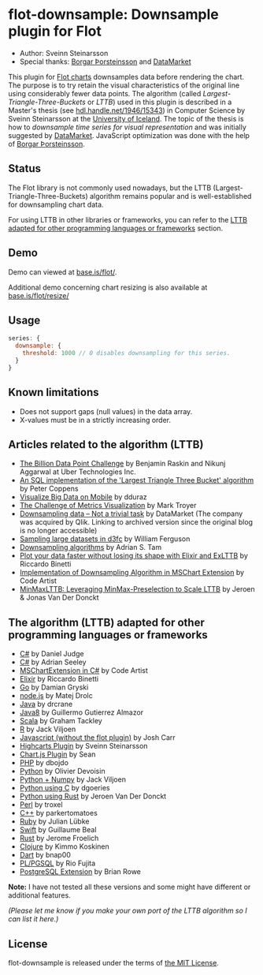 flot-downsample: Downsample plugin for Flot
================================================

* Author: Sveinn Steinarsson
* Special thanks: [Borgar Þorsteinsson](https://github.com/borgar) and [DataMarket](http://datamarket.com/)

This plugin for [Flot charts](http://www.flotcharts.org) downsamples
data before rendering the chart. The purpose is to try retain the
visual characteristics of the original line using considerably fewer data points.
The algorithm (called *Largest-Triangle-Three-Buckets* or *LTTB*) used in this plugin is described in a
Master's thesis (see [hdl.handle.net/1946/15343](http://hdl.handle.net/1946/15343)) in Computer Science by Sveinn Steinarsson 
at the [University of Iceland](http://english.hi.is/). 
The topic of the thesis is how to *downsample time series for visual representation* 
and was initially suggested by [DataMarket](http://datamarket.com/). 
JavaScript optimization was done with the help of [Borgar Þorsteinsson](https://github.com/borgar).

Status
----
The Flot library is not commonly used nowadays, but the LTTB (Largest-Triangle-Three-Buckets) algorithm remains popular and is well-established for downsampling chart data.

For using LTTB in other libraries or frameworks, you can refer to the [LTTB adapted for other programming languages or frameworks](https://github.com/sveinn-steinarsson/flot-downsample?tab=readme-ov-file#the-algorithm-lttb-adapted-for-other-programming-languages-or-frameworks) section.

Demo
----
Demo can viewed at [base.is/flot/](https://www.base.is/flot/).

Additional demo concerning chart resizing is also available at [base.is/flot/resize/](https://www.base.is/flot/resize/) 


Usage
-----
```js
series: {
  downsample: {
    threshold: 1000 // 0 disables downsampling for this series.
  }
}
```


Known limitations
-----
* Does not support gaps (null values) in the data array.
* X-values must be in a strictly increasing order.


Articles related to the algorithm (LTTB)
-----

* [The Billion Data Point Challenge](https://eng.uber.com/billion-data-point-challenge/) by Benjamin Raskin and Nikunj Aggarwal at Uber Technologies Inc.
* [An SQL implementation of the 'Largest Triangle Three Bucket' algorithm](https://medium.com/@hayley.morrison/sampling-time-series-data-sets-fc16caefff1b) by Peter Coppens
* [Visualize Big Data on Mobile](http://dduraz.com/2019/04/26/data-visualization-mobile/) by dduraz
* [The Challenge of Metrics Visualization](http://blackops.io/blog/2014/05/time-series-graphs-and-downsampling/) by Mark Troyer
* [Downsampling data – Not a trivial task](https://web.archive.org/web/20140625052324/https://blog.datamarket.com/2014/02/28/downsampling-data-not-a-trivial-task/) by DataMarket (The company was acquired by Qlik. Linking to archived version since the original blog is no longer accessible)
* [Sampling large datasets in d3fc](http://blog.scottlogic.com/2015/11/16/sampling-large-data-in-d3fc.html) by William Ferguson
* [Downsampling algorithms](http://www.adrian.idv.hk/2018-01-24-downsample/) by Adrian S. Tam
* [Plot your data faster without losing its shape with Elixir and ExLTTB](https://blog.ispirata.com/plot-your-data-faster-without-losing-its-shape-with-elixir-and-exlttb-6917f6dd4f7e) by Riccardo Binetti
* [Implementation of Downsampling Algorithm in MSChart Extension](https://www.codearteng.com/2020/08/implementation-of-downsampling.html) by Code Artist
* [MinMaxLTTB: Leveraging MinMax-Preselection to Scale LTTB](https://arxiv.org/abs/2305.00332) by Jeroen & Jonas Van Der Donckt

The algorithm (LTTB) adapted for other programming languages or frameworks
-----
* [C#](https://gist.github.com/DanielWJudge/63300889f27c7f50eeb7) by Daniel Judge
* [C#](https://gist.github.com/adrianseeley/264417d295ccd006e7fd) by Adrian Seeley
* [MSChartExtension in C#](https://github.com/Code-Artist/MSChartExtension/blob/master/MSChartExtension/DownSampling.cs) by Code Artist
* [Elixir](https://github.com/ispirata/ex_lttb) by Riccardo Binetti
* [Go](https://github.com/dgryski/go-lttb) by Damian Gryski
* [node.js](https://github.com/pingec/downsample-lttb) by Matej Drolc
* [Java](https://github.com/drcrane/downsample) by drcrane
* [Java8](https://github.com/ggalmazor/lt_downsampling_java8) by Guillermo Gutierrez Almazor
* [Scala](https://github.com/tackley/smoothing) by Graham Tackley
* [R](https://github.com/javiljoen/LTTB) by Jack Viljoen
* [Javascript (without the flot plugin)](https://github.com/joshcarr/largest-triangle-three-buckets.js) by Josh Carr
* [Highcarts Plugin](https://github.com/sveinn-steinarsson/highcharts-downsample) by Sveinn Steinarsson
* [Chart.js Plugin](https://github.com/AlbinoDrought/chartjs-plugin-downsample) by Sean
* [PHP](https://github.com/dbojdo/downsampling) by dbojdo
* [Python](https://github.com/devoxi/lttb-py) by Olivier Devoisin
* [Python + Numpy](https://github.com/javiljoen/lttb.py) by Jack Viljoen
* [Python using C](https://github.com/dgoeries/lttbc) by dgoeries
* [Python using Rust](https://github.com/predict-idlab/tsdownsample) by Jeroen Van Der Donckt
* [Perl](https://github.com/troxel/LargestTriangleThreeBuckets) by troxel
* [C++](https://github.com/parkertomatoes/lttb-cpp) by parkertomatoes
* [Ruby](https://github.com/Jubke/lttb) by Julian Lübke
* [Swift](https://github.com/GuillaumeBeal/LTTB) by Guillaume Beal
* [Rust](https://github.com/jeromefroe/lttb-rs) by Jerome Froelich
* [Clojure](https://github.com/viesti/clj-lttb) by Kimmo Koskinen
* [Dart](https://github.com/bnap00/dart-lttb) by bnap00
* [PL/PGSQL](https://github.com/rioriost/lttb-sql) by Rio Fujita
* [PostgreSQL Extension](https://github.com/timescale/timescaledb-toolkit/blob/main/extension/src/lttb.rs) by Brian Rowe

**Note:** I have not tested all these versions and some might have different or additional features.

*(Please let me know if you make your own port of the LTTB algorithm so I can list it here.)*


License
-------
flot-downsample is released under the terms of [the MIT License](http://www.opensource.org/licenses/MIT).
